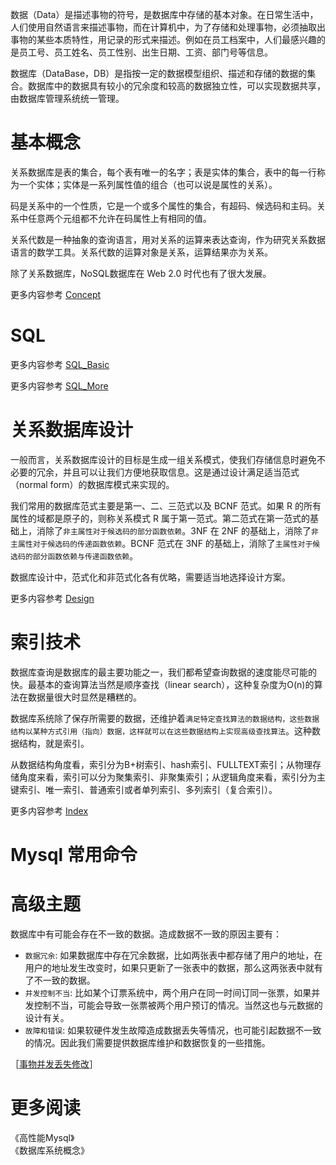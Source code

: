 数据（Data）是描述事物的符号，是数据库中存储的基本对象。在日常生活中，人们使用自然语言来描述事物，而在计算机中，为了存储和处理事物，必须抽取出事物的某些本质特性，用记录的形式来描述。例如在员工档案中，人们最感兴趣的是员工号、员工姓名、员工性别、出生日期、工资、部门号等信息。

数据库（DataBase，DB）是指按一定的数据模型组织、描述和存储的数据的集合。数据库中的数据具有较小的冗余度和较高的数据独立性，可以实现数据共享，由数据库管理系统统一管理。

# 基本概念

关系数据库是表的集合，每个表有唯一的名字；表是实体的集合，表中的每一行称为一个实体；实体是一系列属性值的组合（也可以说是属性的关系）。

码是关系中的一个性质，它是一个或多个属性的集合，有超码、候选码和主码。关系中任意两个元组都不允许在码属性上有相同的值。

关系代数是一种抽象的查询语言，用对关系的运算来表达查询，作为研究关系数据语言的数学工具。关系代数的运算对象是关系，运算结果亦为关系。

除了关系数据库，NoSQL数据库在 Web 2.0 时代也有了很大发展。

更多内容参考 [Concept](Concept.md)

# SQL


更多内容参考 [SQL_Basic](SQL_Basic.md)


更多内容参考 [SQL_More](SQL_More.md)


# 关系数据库设计

一般而言，关系数据库设计的目标是生成一组关系模式，使我们存储信息时避免不必要的冗余，并且可以让我们方便地获取信息。这是通过设计满足适当范式（normal form）的数据库模式来实现的。

我们常用的数据库范式主要是第一、二、三范式以及 BCNF 范式。如果 R 的所有属性的域都是原子的，则称关系模式 R 属于第一范式。第二范式在第一范式的基础上，消除了`非主属性对于候选码的部分函数依赖`。3NF 在 2NF 的基础上，消除了`非主属性对于候选码的传递函数依赖`。BCNF 范式在 3NF 的基础上，消除了`主属性对于候选码的部分函数依赖与传递函数依赖`。

数据库设计中，范式化和非范式化各有优略，需要适当地选择设计方案。

更多内容参考 [Design](Design.md)

# 索引技术

数据库查询是数据库的最主要功能之一，我们都希望查询数据的速度能尽可能的快。最基本的查询算法当然是顺序查找（linear search），这种复杂度为O(n)的算法在数据量很大时显然是糟糕的。

数据库系统除了保存所需要的数据，还维护着`满足特定查找算法的数据结构，这些数据结构以某种方式引用（指向）数据，这样就可以在这些数据结构上实现高级查找算法`。这种数据结构，就是索引。

从数据结构角度看，索引分为B+树索引、hash索引、FULLTEXT索引；从物理存储角度来看，索引可以分为聚集索引、非聚集索引；从逻辑角度来看，索引分为主键索引、唯一索引、普通索引或者单列索引、多列索引（复合索引）。

更多内容参考 [Index](Index.md)

# Mysql 常用命令


# 高级主题

数据库中有可能会存在不一致的数据。造成数据不一致的原因主要有：

* `数据冗余`: 如果数据库中存在冗余数据，比如两张表中都存储了用户的地址，在用户的地址发生改变时，如果只更新了一张表中的数据，那么这两张表中就有了不一致的数据。
* `并发控制不当`: 比如某个订票系统中，两个用户在同一时间订同一张票，如果并发控制不当，可能会导致一张票被两个用户预订的情况。当然这也与元数据的设计有关。
* `故障和错误`: 如果软硬件发生故障造成数据丢失等情况，也可能引起数据不一致的情况。因此我们需要提供数据库维护和数据恢复的一些措施。


［[事物并发丢失修改](http://www.nowcoder.com/questionTerminal/ea4505062668488c8048a82368e3d9e2)］  

# 更多阅读

《高性能Mysql》  
《数据库系统概念》  




